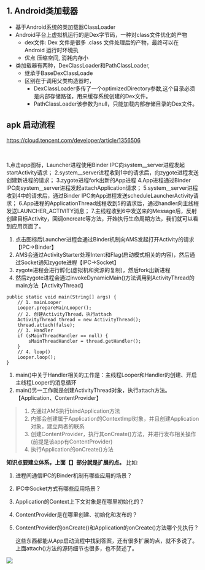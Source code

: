 ##    1. Android类加载器

- 基于Android系统的类加载器ClassLoader
- Android平台上虚拟机运行的是Dex字节码，一种对class文件优化的产物
  - dex文件: Dex 文件是很多 .class 文件处理后的产物，最终可以在 Android 运行时环境执
  - 优点 压缩空间, 消耗内存小
- 类加载器有两种，DexClassLoader和PathClassLoader,
  - 继承于BaseDexClassLoade
  - 区别在于调用父类构造器时，
    - DexClassLoader多传了一个optimizedDirectory参数,这个目录必须是内部存储路径，用来缓存系统创建的Dex文件。
    - PathClassLoader该参数为null，只能加载内部存储目录的Dex文件。





## apk 启动流程

https://cloud.tencent.com/developer/article/1356506

​	

1.点击app图标，Launcher进程使用Binder IPC向system__server进程发起startActivity请求；
2.system__server进程收到1中的请求后，向zygote进程发送创建新进程的请求；
3.zygote进程fork出新的App进程
4.App进程通过Binder IPC向system__server进程发起attachApplication请求；
5.system__server进程收到4中的请求后，通过Binder IPC向App进程发送scheduleLauncherActivity请求；
6.App进程的ApplicationThread线程收到5的请求后，通过handler向主线程发送LAUNCHER_ACTIVITY消息；
7.主线程收到6中发送来的Message后，反射创建目标Activity，回调oncreate等方法，开始执行生命周期方法，我们就可以看到应用页面了。





1. 点击图标后Launcher进程会通过Binder机制向AMS发起打开Activity的请求【IPC->Binder】
2. AMS会通过ActivityStarter处理Intent和Flag(启动模式相关的内容)，然后通过Socket通知zygote进程【IPC->Socket】
3. zygote进程会进行孵化(虚拟机和资源的复制)，然后fork出新进程
4. 然后zygote进程会通过invokeDynamicMain()方法调用到ActivityThread的main方法【ActivityThread】

```
public static void main(String[] args) {
    // 1. mainLooper
    Looper.prepareMainLooper();
    // 2. 创建ActivityThread，执行attach
    ActivityThread thread = new ActivityThread();
    thread.attach(false);
    // 3. Handler
    if (sMainThreadHandler == null) {
        sMainThreadHandler = thread.getHandler();
    }
    // 4. loop()
    Looper.loop();
}
```

1. main()中关于Handler相关的工作是：主线程Looper和Handler的创建、开启主线程Looper的消息循环
2. main()另一工作就是创建ActivityThread对象，执行attach方法。【Application、ContentProvider】

> 1. 先通过AMS执行bindApplication方法
> 2. 内部会创建属于Application的ContextImpl对象，并且创建Application对象，建立两者的联系
> 3. 创建ContentProvider，执行其onCreate()方法，并进行发布相关操作(前提是该app有ContentProvider)
> 4. 执行Application的onCreate()方法

**知识点要建立体系，上面【】部分就是扩展的点。**
比如:

1. 进程间通信IPC的Binder机制有哪些应用的场景？

2. IPC中Socket方式有哪些应用场景？

3. Application的Context上下文对象是在哪里初始化的？

4. ContentProvider是在哪里创建、初始化和发布的？

5. ContentProvider的onCreate()和Application的onCreate()方法哪个先执行？

   这些东西都能从App启动流程中找到答案，还有很多扩展的点，就不多说了。上面attach()方法的源码细节也很多，也不赘述了。



![](https://img-blog.csdn.net/20170515074139121?watermark/2/text/aHR0cDovL2Jsb2cuY3Nkbi5uZXQvRXRoYW5Dbw==/font/5a6L5L2T/fontsize/400/fill/I0JBQkFCMA==/dissolve/70/gravity/SouthEast)

